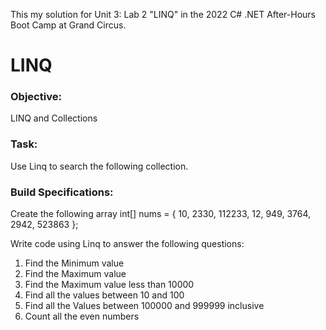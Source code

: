 This my solution for Unit 3: Lab 2 "LINQ" in the 2022 C# .NET After-Hours Boot Camp at Grand Circus.

# LINQ
### Objective: 
LINQ and Collections

### Task: 
Use Linq to search the following collection.

### Build Specifications:
Create the following array
int[] nums = { 10, 2330, 112233, 12, 949, 3764, 2942, 523863 };

Write code using Linq to answer the following questions: 

1. Find the Minimum value 
2. Find the Maximum value
3. Find the Maximum value less than 10000
4. Find all the values between 10 and 100
5. Find all the Values between 100000 and 999999 inclusive 
6. Count all the even numbers 
